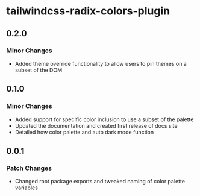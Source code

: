 # tailwindcss-radix-colors-plugin

## 0.2.0

### Minor Changes

- Added theme override functionality to allow users to pin themes on a subset of the DOM

## 0.1.0

### Minor Changes

- Added support for specific color inclusion to use a subset of the palette
- Updated the documentation and created first release of docs site
- Detailed how color palette and auto dark mode function

## 0.0.1

### Patch Changes

- Changed root package exports and tweaked naming of color palette variables
